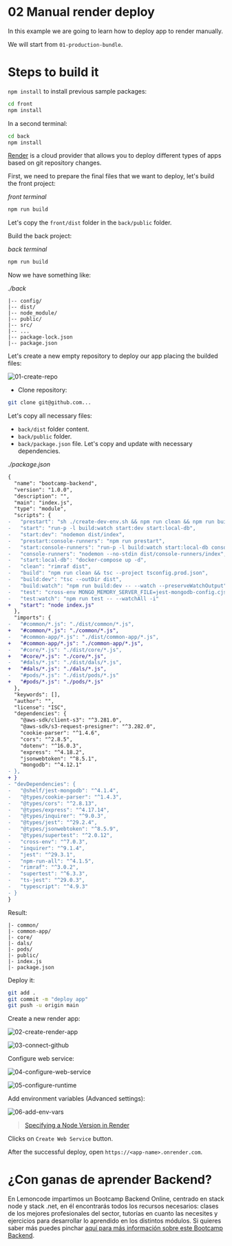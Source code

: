 # 02 Manual render deploy

In this example we are going to learn how to deploy app to render manually.

We will start from `01-production-bundle`.

# Steps to build it

`npm install` to install previous sample packages:

```bash
cd front
npm install

```

In a second terminal:

```bash
cd back
npm install

```

[Render](https://render.com/) is a cloud provider that allows you to deploy different types of apps based on git repository changes.

First, we need to prepare the final files that we want to deploy, let's build the front project:

_front terminal_

```bash
npm run build

```

Let's copy the `front/dist` folder in the `back/public` folder.

Build the back project:

_back terminal_

```bash
npm run build

```

Now we have something like:

_./back_

```
|-- config/
|-- dist/
|-- node_module/
|-- public/
|-- src/
|-- ...
|-- package-lock.json
|-- package.json

```

Let's create a new empty repository to deploy our app placing the builded files:

![01-create-repo](./readme-resources/01-create-repo.png)

- Clone repository:

```bash
git clone git@github.com...

```

Let's copy all necessary files:

- `back/dist` folder content.
- `back/public` folder.
- `back/package.json` file. Let's copy and update with necessary dependencies.

_./package.json_

```diff
{
  "name": "bootcamp-backend",
  "version": "1.0.0",
  "description": "",
  "main": "index.js",
  "type": "module",
  "scripts": {
-   "prestart": "sh ./create-dev-env.sh && npm run clean && npm run build:dev",
-   "start": "run-p -l build:watch start:dev start:local-db",
-   "start:dev": "nodemon dist/index",
-   "prestart:console-runners": "npm run prestart",
-   "start:console-runners": "run-p -l build:watch start:local-db console-runners",
-   "console-runners": "nodemon --no-stdin dist/console-runners/index",
-   "start:local-db": "docker-compose up -d",
-   "clean": "rimraf dist",
-   "build": "npm run clean && tsc --project tsconfig.prod.json",
-   "build:dev": "tsc --outDir dist",
-   "build:watch": "npm run build:dev -- --watch --preserveWatchOutput",
-   "test": "cross-env MONGO_MEMORY_SERVER_FILE=jest-mongodb-config.cjs jest -c ./config/test/jest.js",
-   "test:watch": "npm run test -- --watchAll -i"
+   "start": "node index.js"
  },
  "imports": {
-   "#common/*.js": "./dist/common/*.js",
+   "#common/*.js": "./common/*.js",
-   "#common-app/*.js": "./dist/common-app/*.js",
+   "#common-app/*.js": "./common-app/*.js",
-   "#core/*.js": "./dist/core/*.js",
+   "#core/*.js": "./core/*.js",
-   "#dals/*.js": "./dist/dals/*.js",
+   "#dals/*.js": "./dals/*.js",
-   "#pods/*.js": "./dist/pods/*.js"
+   "#pods/*.js": "./pods/*.js"
  },
  "keywords": [],
  "author": "",
  "license": "ISC",
  "dependencies": {
    "@aws-sdk/client-s3": "^3.281.0",
    "@aws-sdk/s3-request-presigner": "^3.282.0",
    "cookie-parser": "^1.4.6",
    "cors": "^2.8.5",
    "dotenv": "^16.0.3",
    "express": "^4.18.2",
    "jsonwebtoken": "^8.5.1",
    "mongodb": "^4.12.1"
- },
+ }
- "devDependencies": {
-   "@shelf/jest-mongodb": "^4.1.4",
-   "@types/cookie-parser": "^1.4.3",
-   "@types/cors": "^2.8.13",
-   "@types/express": "^4.17.14",
-   "@types/inquirer": "^9.0.3",
-   "@types/jest": "^29.2.4",
-   "@types/jsonwebtoken": "^8.5.9",
-   "@types/supertest": "^2.0.12",
-   "cross-env": "^7.0.3",
-   "inquirer": "^9.1.4",
-   "jest": "^29.3.1",
-   "npm-run-all": "^4.1.5",
-   "rimraf": "^3.0.2",
-   "supertest": "^6.3.3",
-   "ts-jest": "^29.0.3",
-   "typescript": "^4.9.3"
- }
}

```

Result:

```
|- common/
|- common-app/
|- core/
|- dals/
|- pods/
|- public/
|- index.js
|- package.json

```

Deploy it:

```bash
git add .
git commit -m "deploy app"
git push -u origin main

```

Create a new render app:

![02-create-render-app](./readme-resources/02-create-render-app.png)

![03-connect-github](./readme-resources/03-connect-github.png)

Configure web service:

![04-configure-web-service](./readme-resources/04-configure-web-service.png)

![05-configure-runtime](./readme-resources/05-configure-runtime.png)

Add environment variables (Advanced settings):

![06-add-env-vars](./readme-resources/06-add-env-vars.png)

> [Specifying a Node Version in Render](https://render.com/docs/node-version)

Clicks on `Create Web Service` button.

After the successful deploy, open `https://<app-name>.onrender.com`.

# ¿Con ganas de aprender Backend?

En Lemoncode impartimos un Bootcamp Backend Online, centrado en stack node y stack .net, en él encontrarás todos los recursos necesarios: clases de los mejores profesionales del sector, tutorías en cuanto las necesites y ejercicios para desarrollar lo aprendido en los distintos módulos. Si quieres saber más puedes pinchar [aquí para más información sobre este Bootcamp Backend](https://lemoncode.net/bootcamp-backend#bootcamp-backend/banner).
